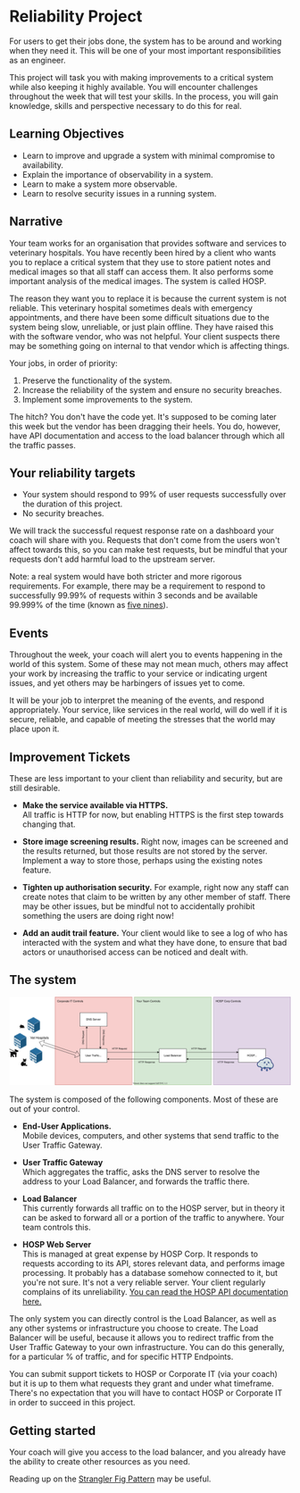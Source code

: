 # Reliability Project

For users to get their jobs done, the system has to be around and working when
they need it. This will be one of your most important responsibilities as an
engineer.

This project will task you with making improvements to a critical system while
also keeping it highly available. You will encounter challenges throughout the
week that will test your skills. In the process, you will gain knowledge, skills
and perspective necessary to do this for real.

## Learning Objectives

* Learn to improve and upgrade a system with minimal compromise to availability.
* Explain the importance of observability in a system.
* Learn to make a system more observable.
* Learn to resolve security issues in a running system.

## Narrative

Your team works for an organisation that provides software and services to veterinary hospitals. You have recently been hired by a client who wants you to replace a critical system that they use to store patient notes and medical images so that all staff can access them. It also performs some important analysis of the medical images. The system is called HOSP.

The reason they want you to replace it is because the current system is not reliable. This veterinary hospital sometimes deals with emergency appointments, and there have been some difficult situations due to the system being slow, unreliable, or just plain offline. They have raised this with the software vendor, who was not helpful. Your client suspects there may be something going on internal to that vendor which is affecting things.

Your jobs, in order of priority:

1. Preserve the functionality of the system.
2. Increase the reliability of the system and ensure no security breaches.
3. Implement some improvements to the system.

The hitch? You don't have the code yet. It's supposed to be coming later this week but the vendor has been dragging their heels. You do, however, have API documentation and access to the load balancer through which all the traffic passes.

## Your reliability targets

* Your system should respond to 99% of user requests successfully over the duration of this project.
* No security breaches.

We will track the successful request response rate on a dashboard your coach will share with you. Requests that don't come from the users won't affect towards this, so you can make test requests, but be mindful that your requests don't add harmful load to the upstream server.

Note: a real system would have both stricter and more rigorous requirements. For example, there may be a requirement to respond to successfully 99.99% of requests within 3 seconds and be available 99.999% of the time (known as [five nines](https://en.wikipedia.org/wiki/High_availability#Percentage_calculation)).

## Events

Throughout the week, your coach will alert you to events happening in the world of this system. Some of these may not mean much, others may affect your work by increasing the traffic to your service or indicating urgent issues, and yet others may be harbingers of issues yet to come.

It will be your job to interpret the meaning of the events, and respond appropriately. Your service, like services in the real world, will do well if it is secure, reliable, and capable of meeting the stresses that the world may place upon it.

## Improvement Tickets

These are less important to your client than reliability and security, but are still desirable.

* **Make the service available via HTTPS.**  
  All traffic is HTTP for now, but enabling HTTPS is the first step towards
  changing that.

* **Store image screening results.**
  Right now, images can be screened and the results returned, but those results
  are not stored by the server. Implement a way to store those, perhaps using
  the existing notes feature.

* **Tighten up authorisation security.**
  For example, right now any staff can create notes that claim to be written by
  any other member of staff. There may be other issues, but be mindful not to
  accidentally prohibit something the users are doing right now!

* **Add an audit trail feature.**
  Your client would like to see a log of who has interacted with the system and
  what they have done, to ensure that bad actors or unauthorised access can be
  noticed and dealt with.

## The system

![System Diagram](./Vet%20Diagram.svg)

The system is composed of the following components. Most of these are out of your control.

* **End-User Applications.**  
  Mobile devices, computers, and other systems that send traffic to the User Traffic Gateway.

* **User Traffic Gateway**  
  Which aggregates the traffic, asks the DNS server to resolve the address to your Load Balancer, and forwards the traffic there.

* **Load Balancer**  
  This currently forwards all traffic on to the HOSP server, but in theory it can be asked to forward all or a portion of the traffic to anywhere. Your team controls this.

* **HOSP Web Server**  
  This is managed at great expense by HOSP Corp. It responds to requests according to its API, stores relevant data, and performs image processing. It probably has a database somehow connected to it, but you're not sure. It's not a very reliable server. Your client regularly complains of its unreliability. [You can read the HOSP API documentation here.](https://expert-guacamole-1b33b4a0.pages.github.io/)

The only system you can directly control is the Load Balancer, as well as any other systems or infrastructure you choose to create. The Load Balancer will be useful, because it allows you to redirect traffic from the User Traffic Gateway to your own infrastructure. You can do this generally, for a particular % of traffic, and for specific HTTP Endpoints.

You can submit support tickets to HOSP or Corporate IT (via your coach) but it is up to them what requests they grant and under what timeframe. There's no expectation that you will have to contact HOSP or Corporate IT in order to succeed in this project.

## Getting started

Your coach will give you access to the load balancer, and you already have the ability to create other resources as you need.

Reading up on the [Strangler Fig Pattern](https://docs.microsoft.com/en-us/azure/architecture/patterns/strangler-fig) may be useful.
